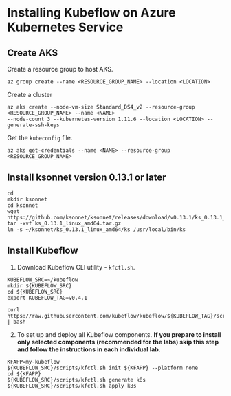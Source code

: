 # Installing Kubeflow on Azure Kubernetes Service

## Create AKS
Create a resource group to host AKS.
```
az group create --name <RESOURCE_GROUP_NAME> --location <LOCATION>
```

Create a cluster
```
az aks create --node-vm-size Standard_DS4_v2 --resource-group <RESOURCE_GROUP_NAME> --name <NAME> 
--node-count 3 --kubernetes-version 1.11.6 --location <LOCATION> --generate-ssh-keys
```
Get the `kubeconfig` file.
```
az aks get-credentials --name <NAME> --resource-group <RESOURCE_GROUP_NAME>
```

## Install ksonnet version 0.13.1 or later
```
cd
mkdir ksonnet
cd ksonnet
wget https://github.com/ksonnet/ksonnet/releases/download/v0.13.1/ks_0.13.1_linux_amd64.tar.gz
tar -xvf ks_0.13.1_linux_amd64.tar.gz
ln -s ~/ksonnet/ks_0.13.1_linux_amd64/ks /usr/local/bin/ks
```

## Install Kubeflow
1. Download Kubeflow CLI utility - `kfctl.sh`.
```
KUBEFLOW_SRC=~/kubeflow
mkdir ${KUBEFLOW_SRC}
cd ${KUBEFLOW_SRC}
export KUBEFLOW_TAG=v0.4.1

curl https://raw.githubusercontent.com/kubeflow/kubeflow/${KUBEFLOW_TAG}/scripts/download.sh | bash
```

2. To set up and deploy all Kubeflow components. 
**If you prepare to install only selected components (recommended for the labs) skip this step and follow the instructions in each individual lab**.
```
KFAPP=my-kubeflow
${KUBEFLOW_SRC}/scripts/kfctl.sh init ${KFAPP} --platform none
cd ${KFAPP}
${KUBEFLOW_SRC}/scripts/kfctl.sh generate k8s
${KUBEFLOW_SRC}/scripts/kfctl.sh apply k8s
```


